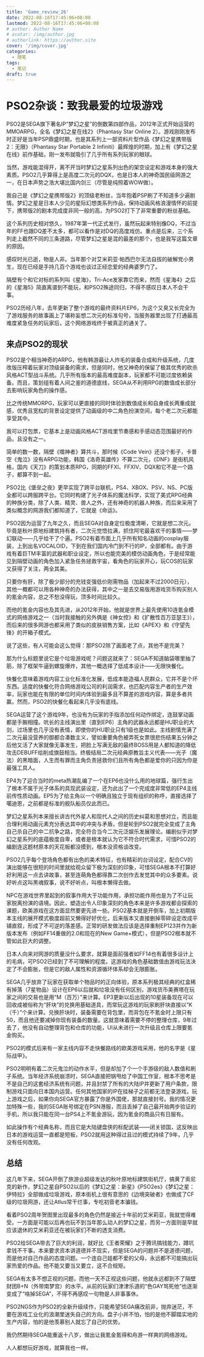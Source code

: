 ```yaml
---
title: 'Game_review_26'
date: 2022-08-16T17:45:06+08:00
lastmod: 2022-08-16T17:45:06+08:00
# author: Author Name
# avatar: /img/author.jpg
# authorlink: https://author.site
cover: '/img/cover.jpg'
categories:
  - 随笔
tags:
  - 笔记
draft: true
---
```


# PSO2杂谈：致我最爱的垃圾游戏

PSO2是SEGA旗下著名IP“梦幻之星”的倒数第四部作品，2012年正式开始运营的MMOARPG，全名《梦幻之星在线2》（Phantasy Star Online 2）。游戏刚刚发布时正好是当年PSP鼎盛时期，也是其系列上一部资料片型作品《梦幻之星携带版2：无限》（Phantasy Star Portable 2 Infiniti）最辉煌的时期，加上有《梦幻之星在线》前作基础，刚一发布就吸引了几乎所有系列玩家的眼球。

当然，游戏能混得开，离不开当时梦幻之星系列出色的架空设定和游戏本身的强大素质。PSO2几乎算得上是高度二次元的DQX，也是日本人的神奇国民级网游之一，在日本声势之浩大堪比国内剑三（尽管是纯照着WOW做）。

我自己是《梦幻之星携带版2》的顶级老粉丝，当年抱着PSP刷了不知道多少遍剧情。梦幻之星是日本人少见的星际幻想类系列作品，保持动画风格浪漫情怀的前提下，携带版2的剧本完成度非同一般的高，为PSO2打下了非常重要的粉丝基础。

这个系列历史相对悠久，1987年第一代正式发行，虽然玩起来特别像DQ，不过当年的FF也跟DQ差不太多，都可以看作是对DQ的高度戏仿。重点是后来，三个系列走上截然不同的三条道路，尽管梦幻之星是混的最差的那个，也是我写这篇文章的原因。

感叹时光已逝，物是人非。当年那个对艾米莉亚·帕西巴尔无法自拔的破解党小男生，现在已经是手持几百个游戏也谈过正经恋爱的经典婆罗门了。

隔壁有个和它对标的系列叫《星海》，Tri-Ace发家靠它而来，然而《星海4》之后的《星海5》简直离谱到不能玩，和PSO2殊途同归，不得不感叹日本人不会干事。

PSO2历经八年，去年更新了整个游戏的最终资料片EP6，为这个又臭又长完全为了游戏服务的故事画上了堪称妄想二次元的标准句号，当服务器里出现了打通最高难度紧急任务的玩家后，这个网络游戏终于被真正的通关了。

## 来点PSO2的现状

PSO2是个相当神奇的ARPG，他有韩游最让人炸毛的装备合成和升级系统，几度改版压榨着玩家对顶级装备的需求，但是同时，他又神奇的保留了极其优秀的砍杀风格ACT型战斗系统。几乎所有版本的最高难度副本，玩家都不可能过度依赖装备。而且，策划组有着人间之鉴的道德底线，SEGA从不利用RPG的数值成长部分去影响玩家角色的操作感。

比之传统MMORPG，玩家可以更直接的同时体验到数值成长和自身成长两重成就感，优秀且宽松的背景设定提供了动画级的中二角色扮演空间，每个老二次元都能享受其中。

我可以打包票，它基本上是动画风格ACT游戏里节奏感和手感动态范围最好的作品，且没有之一。

简单的数一数，隔壁《噬神者》算共斗，那时候《Code Vein》还没个影子，卡普空《鬼泣》没有ARPG功能，韩国《洛奇英雄传》不算二次元，《DNF》是街机风格，国内《天刀》的策划本质RPG，同期的FFXI、FFXIV、DQX和它不是一个路子，都算不到一起。

PSO2比《堡垒之夜》更早实现了跨平台联机，PS4、XBOX、PSV、NS、PC版全都可以跨服跨平台。它同时构建了光子体系的魔法科学，实现了美式RPG经典的种族分类，除了人类、精灵、兽人之外，还有神奇的机器人种族，而后来采用了类似概念的网游我们都知道了，它就是《命运》。

PSO2因为运营了九年之久，而且SEGA对自身定位极度清晰，它就是想二次元。毕竟是秋叶原地标建筑持有者，二次元觉悟拉满，抓住阿宅最喜欢干的事情——梦幻联动——几乎给干了个遍。PSO2有着市面上几乎所有知名动画的cosplay服装，上到出名VOCALOID，下到在我们国内冷门到不行的IP，全部都有。由于游戏有着巨TM丰富的武器和职业设定，所以也能完美的模仿动画角色，于是经常能见到隔壁动画的角色加入紧急任务拯救宇宙，看角色的玩家开心，玩COS的玩家又获得了关注，两全其美。

只要你有肝，除了极少部分的充钱变强低价刚需物品（加起来不过2000日元），其他一概都可以用各种神奇的办法获得，其中之一是去交易版用游戏货币购买别人的氪金内容，总之不愁没得玩，顶多时间比较久。

而他的氪金内容也及其先进，从2012年开始，他就是世界上最先使用10连氪金模式的网络游戏之一（当时我接触的另外俩是《神女控》和《扩散性百万亚瑟王》），而后来的很多网游也都采用了类似的皮肤销售方案，比如《APEX》和《守望先锋》的开箱子模式。

说了这些，有人可能会这么觉得：那PSO2除了画面老了点，其他不是完美？

那为什么标题里说它是个垃圾游戏呢？问题这就来了：SEGA不知道脑袋哪里抽了筋，除了框架牛逼到螺旋爆炸，其他一概选择了低成本设计——无限快餐化。

快餐化意味着游戏内容工业化标准化发展，低成本能造福人民群众，它并不是个坏东西。适度的快餐化符合网络游戏公司的利润需求，也匹配内容生产者的生产效率，玩家也能在有限的单位时间内体验到最多且不算差的游戏内容，算是多者共赢。然而，PSO2的快餐化看起来几乎没有底线。

SEGA运营了这个游戏9年，也没有为玩家的手指添加任何动作绑定，连鼓掌动画都是手腕相撞。吭长的主线演出里（直到EP6）主角的武器永远都是HU职业的大剑，过场里也几乎没有表情，即使你的HU职业只有1级也是如此。主线剧情充满了二次元最没营养的御都合凑数主义，譬如重要角色被弄死女票很悲伤结果五分钟之后他又活了大家就像无事发生，把脸上写满无敌的最终BOSS用是人都知道的降低攻击DEBUFF给削成旗鼓相当。终极结局二次元经典原教旨主义代表——光子（魔法）的黑暗面，人生而有罪而主角负责拯救你们且所有角色都是爱你的只因为你是最强工具人。

EP4为了迎合当时的meta热潮乱编了一个在EP6也没什么用的地球篇，强行生出了根本不属于光子体系的具现武装设定，还为此出了一个完成度非常低的EP4主线前传性质动画。EP5为了给主角以一个明确且独立于现有组织的称呼，直接选择了噶迪恩，之前都是标准的舰队船员仅此而已。

梦幻之星系列本来擅长讲古代外星人和现代人之间的历史纠葛和思想对立，而且能合理利用动画元素充分表达其中的冲突与矛盾，但是轮到PSO2就完全变成了主角自己杀自己的中二抗争之路，完全符合当今二次元泛娱乐发展理论。编剧似乎对梦幻之星系列的底蕴极度自卑，或者是根本就认为它不符合时代需求，可惜PSO2的编剧连这题材原本的天花板都没摸到，根本没资格谈改变。

PSO2几乎每个登场角色都有出色的美术特征，也有精彩的台词设定，配合CV的演出能够在很短的时间里就给观众留下极为深刻的印象，可惜SEGA根本不打算好好利用这一点去讲故事，甚至连萌角色都得靠二次创作去发觉其中的众多要素。说好听点这叫黑魂叙事，说不好听点，叫根本懒得去做。

NPC在游戏世界里起到的叙事作用大于功能作用，承担功能作用也是为了不让玩家脱离扮演的语境。因此，塑造出令人印象深刻的角色本来是许多游戏都会探索的课题，欧美游戏在这方面显然要更先进一些。PSO2基本就是开倒车，加上初期版本主线的展开模式极度超前又懒得好好优化，后来版本又直接删掉零碎设定改成平铺直叙，形成了不可逆的落差感。正常的研发做法应该是选择重制EP123并作为新版本发布（例如FF14重做的2.0和现在的New Game+模式），但是PSO2根本就不管如此巨大的调整。

日本人向来对网游的质量没什么要求，就算是面前强者如FF14也有着很多设计上的毛病，可PSO2已经到了不可理解的程度。这游戏的角色基础数值由游戏玩法决定了不会膨胀，但是它的敌人属性和资源循环体系却会无限膨胀。

SEGA几乎放弃了玩家在获取单个物品时的正向体验，原本系列极其经典的红盒稀有掉落（7星物品）设计在EP6以后就和垃圾没有任何区别，游戏货币美赛塔在玩家之间的交易也是用“M（百万）”来计算。EP3更新以后出现的10星装备现在可以回收成被俗称为“肝块”的兑换用基础道具，而常玩这游戏的玩家刷肝块直接以“K（千）”个来计算。兑换肝块时，装备需要在背包里，而背包在不氪金时上限只有 50，而且他还要减掉你现有装备的数量。这就意味着需要不停的整理仓库，9年过去了，他没有自动整理背包和仓库的功能，UI从未进行一次升级且仓库上限要氪金购买。

PSO2的模式后来有一家主线内容不走快餐路线的欧美游戏采用，他的名字是《星际战甲》。

PSO2明明有着二次元鬼泣的动作水平，但是却加了个一个手游级的敌人数值和刷子系统。当年经济系统崩溃时，SEGA直接把锅甩给了中国工作室，根本不思考是不是自己的这套经济系统有问题，并且封禁了所有的大陆IP并更新了用户条款，限制游戏只面向日本国内运营。任何其他国家的IP在挂梯子之前都无法登录游戏，玩上游戏之后，如果你向SEGA官方暴露了你是外国佬，那就直接封号。我的情况更加特殊一些，我的SEGA账号绑定在PSN港服，而且丢掉了自己最开始两步验证的手机，所以我只能在同一台PS4上不氪金游玩，因为氪金的商品只有日服有。

如此操作有个经典名称，而且它是大陆键盘侠的标配武装——闭关锁国，这反映出日本的游戏运营一直都是短板，PSO2就用这种得过且过的模式持续了9年，几乎没有任何改观。

## 总结

这几年下来，SEGA开倒了旅游业超级发达的秋叶原地标建筑街机厅，搞黄了索尼克的新作，梦幻之星自PSO2以后的《梦幻之星：新星》《PSO2es》《梦幻之星：伊特拉》全部做成垃圾游戏，原本街机上很有意思的《边境突破者》也做成了CF级的垃圾网游，还让Atlus常干烂事，专吃初音老本骗钱。

看着PSO2周年贺图里出现最多的角色仍然是接近十年前的艾米莉亚，我就觉得难受。一方面是可能以后再也玩不到当年那么动人的梦幻之星，而另一方面则是早就应该退休的艾米莉亚还在被玩家们不断的透支消费。

PSO2给SEGA带去了巨大的利润，就好比《王者荣耀》之于腾讯搞钱能力，蹲坑拿钱不干事。本来要求资本讲道德并不现实，但是SEGA的问题并不是道德问题，而是他对自己作品的态度问题。一个连自己娃都不爱的父母，永远都不可能搞出玩家热爱的作品。他不能又要当又要立，这不合规矩。

SEGA有太多不想正视的问题，而他一天不正视这些问题，他就永远都到不了隔壁财团B+N（外带南梦宫）的水平。从前的玩家们津津乐道的“色GAY骂死他”也逐渐变成了“啥掉SEGA”，不得不再感叹一句物是人非事事休。

PSO2NGS作为PSO2的全新升级续作，只能希望SEGA痛改前非，抛弃迷茫，不要在游戏工业化的浪潮里迷失自己的方向。盘子小并不怕，怕的是他不脚踏实地的生产内容，怕的是他羡慕别人就忘了自己的优势。

我仍然期待SEGA能重返十八岁，做出让我氪金氪得和舟游一样爽的网络游戏。

人人都想玩好游戏，就算我也一样。